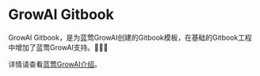 # GrowAI Gitbook

GrowAI Gitbook，是为蓝莺GrowAI创建的Gitbook模板，在基础的Gitbook工程中增加了蓝莺GrowAI支持。🚀🚀🚀 

详情请查看[蓝莺GrowAI介绍](README-GrowAI.md)。
